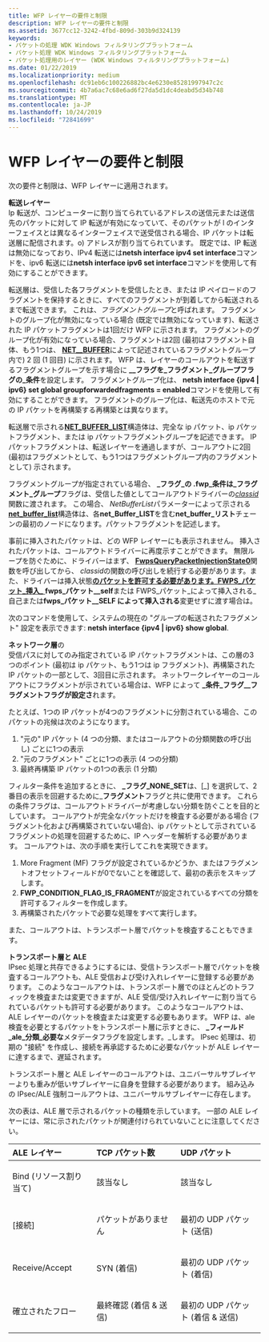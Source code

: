 ```yaml
---
title: WFP レイヤーの要件と制限
description: WFP レイヤーの要件と制限
ms.assetid: 3677cc12-3242-4fbd-809d-303b9d324139
keywords:
- パケットの処理 WDK Windows フィルタリングプラットフォーム
- パケット処理 WDK Windows フィルタリングプラットフォーム
- パケット処理用のレイヤー (WDK Windows フィルタリングプラットフォーム)
ms.date: 01/22/2019
ms.localizationpriority: medium
ms.openlocfilehash: dc91eb6c100226882bc4e6230e85281997947c2c
ms.sourcegitcommit: 4b7a6ac7c68e6ad6f27da5d1dc4deabd5d34b748
ms.translationtype: MT
ms.contentlocale: ja-JP
ms.lasthandoff: 10/24/2019
ms.locfileid: "72841699"
---
```

# <a name="wfp-layer-requirements-and-restrictions"></a>WFP レイヤーの要件と制限


次の要件と制限は、WFP レイヤーに適用されます。

<a href="" id="forwarding-layer-------"></a>**転送レイヤー**   
Ip 転送が、コンピューターに割り当てられているアドレスの送信元または送信先のパケットに対して IP 転送が有効になっていて、そのパケットが l のインターフェイスとは異なるインターフェイスで送受信される場合、IP パケットは転送層に配信されます。o) アドレスが割り当てられています。 既定では、IP 転送は無効になっており、IPv4 転送には**netsh interface ipv4 set interface**コマンドを、ipv6 転送には**netsh interface ipv6 set interface**コマンドを使用して有効にすることができます。

転送層は、受信した各フラグメントを受信したとき、または IP ペイロードのフラグメントを保持するときに、すべてのフラグメントが到着してから転送されるまで転送できます。 これは、*フラグメントグループ*と呼ばれます。 フラグメントのグループ化が無効になっている場合 (既定では無効になっています)、転送された IP パケットフラグメントは1回だけ WFP に示されます。 フラグメントのグループ化が有効になっている場合、フラグメントは2回 (最初はフラグメント自体、もう1つは、 [**NET\_\_BUFFER**](https://docs.microsoft.com/windows-hardware/drivers/ddi/ndis/ns-ndis-_net_buffer_list)によって記述されているフラグメントグループ内で) 2 回 (1 回目) に示されます。 WFP は、レイヤーのコールアウトを転送するフラグメントグループを示す場合に **\_\_フラグを\_フラグメント\_グループフラグの\_条件**を設定します。 フラグメントグループ化は、 **netsh interface {ipv4 | ipv6} set global groupforwardedfragments = enabled**コマンドを使用して有効にすることができます。 フラグメントのグループ化は、転送先のホストで元の IP パケットを再構築する再構築とは異なります。

転送層で示される[**NET\_BUFFER\_LIST**](https://docs.microsoft.com/windows-hardware/drivers/ddi/ndis/ns-ndis-_net_buffer_list)構造体は、完全な ip パケット、ip パケットフラグメント、または ip パケットフラグメントグループを記述できます。 IP パケットフラグメントは、転送レイヤーを通過しますが、コールアウトに2回 (最初はフラグメントとして、もう1つはフラグメントグループ内のフラグメントとして) 示されます。

フラグメントグループが指定されている場合、 **\_フラグ\_の .fwp\_条件は\_フラグメント\_グループ**フラグは、受信した値としてコールアウトドライバーの[*classid*](https://docs.microsoft.com/windows-hardware/drivers/ddi/fwpsk/nc-fwpsk-fwps_callout_classify_fn0)関数に渡されます。 この場合、 *NetBufferList*パラメーターによって示される[**net\_buffer\_list**](https://docs.microsoft.com/windows-hardware/drivers/ddi/ndis/ns-ndis-_net_buffer_list)構造体は、各**net\_Buffer\_LIST**を含む**net\_buffer\_リスト**チェーンの最初のノードになります。パケットフラグメントを記述します。

事前に挿入されたパケットは、どの WFP レイヤーにも表示されません。 挿入されたパケットは、コールアウトドライバーに再度示すことができます。 無限ループを防ぐために、ドライバーはまず、 [**FwpsQueryPacketInjectionState0**](https://docs.microsoft.com/windows-hardware/drivers/ddi/fwpsk/nf-fwpsk-fwpsquerypacketinjectionstate0)関数を呼び出してから、 *classid*の関数の呼び出しを続行する必要があります。また、ドライバーは挿入状態[**のパケットを許可する必要があります。FWPS\_パケット\_挿入\_** ](https://docs.microsoft.com/windows-hardware/drivers/ddi/fwpsk/ne-fwpsk-fwps_packet_injection_state_) **fwps\_パケット\_\_self**または FWPS\_パケット\_によって挿入される\_自己または**fwps\_パケット\_\_SELF によって挿入される**変更せずに渡す場合は。

次のコマンドを使用して、システムの現在の "グループの転送されたフラグメント" 設定を表示できます: **netsh interface {ipv4 | ipv6} show global**.

<a href="" id="network-layer-------"></a>**ネットワーク層**の   
受信パスに対してのみ指定されている IP パケットフラグメントは、この層の3つのポイント (最初は ip パケット、もう1つは ip フラグメント)、再構築された IP パケットの一部として、3回目に示されます。 ネットワークレイヤーのコールアウトにフラグメントが示されている場合は、WFP によって **\_条件\_フラグ\_\_フラグメントフラグが設定さ**れます。 

たとえば、1つの IP パケットが4つのフラグメントに分割されている場合、このパケットの兆候は次のようになります。

1. "元の" IP パケット (4 つの分類、またはコールアウトの分類関数の呼び出し) ごとに1つの表示
2. "元のフラグメント" ごとに1つの表示 (4 つの分類)
3. 最終再構築 IP パケットの1つの表示 (1 分類)

フィルター条件を追加するときに、 **\_フラグ\_NONE\_SET**は、[\_] を選択して、2番目の表示を回避するために\_**フラグメント**フラグと共に使用できます。 これらの条件フラグは、コールアウトドライバーが考慮しない分類を防ぐことを目的としています。 コールアウトが完全なパケットだけを検査する必要がある場合 (フラグメント化および再構築されていない場合)、ip パケットとして示されているフラグメントの処理を回避するために、IP ヘッダーを解析する必要があります。 コールアウトは、次の手順を実行してこれを実現できます。

1. More Fragment (MF) フラグが設定されているかどうか、またはフラグメントオフセットフィールドが0でないことを確認して、最初の表示をスキップします。
2. **FWP_CONDITION_FLAG_IS_FRAGMENT**が設定されているすべての分類を許可するフィルターを作成します。
3. 再構築されたパケットで必要な処理をすべて実行します。

 また、コールアウトは、トランスポート層でパケットを検査することもできます。

<a href="" id="transport-layer-and-ale-------"></a>**トランスポート層と ALE**   
IPsec 処理と共存できるようにするには、受信トランスポート層でパケットを検査するコールアウトも、ALE 受信および受け入れレイヤーに登録する必要があります。 このようなコールアウトは、トランスポート層でのほとんどのトラフィックを検査または変更できますが、ALE 受信/受け入れレイヤーに割り当てられているパケットも許可する必要があります。 このようなコールアウトは、ALE レイヤーのパケットを検査または変更する必要もあります。 WFP は、ale 検査を必要とするパケットをトランスポート層に示すときに、 **\_フィールド\_ale\_分類\_必要な**メタデータフラグを設定します。\_します。 IPsec 処理は、初期の "接続" を作成し、接続を再承認するために必要なパケットが ALE レイヤーに達するまで、遅延されます。

トランスポート層と ALE レイヤーのコールアウトは、ユニバーサルサブレイヤーよりも重みが低いサブレイヤーに自身を登録する必要があります。 組み込みの IPsec/ALE 強制コールアウトは、ユニバーサルサブレイヤーに存在します。

次の表は、ALE 層で示されるパケットの種類を示しています。 一部の ALE レイヤーには、常に示されたパケットが関連付けられていないことに注意してください。

<table>
<colgroup>
<col width="33%" />
<col width="33%" />
<col width="33%" />
</colgroup>
<thead>
<tr class="header">
<th align="left">ALE レイヤー</th>
<th align="left">TCP パケット数</th>
<th align="left">UDP パケット</th>
</tr>
</thead>
<tbody>
<tr class="odd">
<td align="left"><p>Bind (リソース割り当て)</p></td>
<td align="left"><p>該当なし</p></td>
<td align="left"><p>該当なし</p></td>
</tr>
<tr class="even">
<td align="left"><p>[接続]</p></td>
<td align="left"><p>パケットがありません</p></td>
<td align="left"><p>最初の UDP パケット (送信)</p></td>
</tr>
<tr class="odd">
<td align="left"><p>Receive/Accept</p></td>
<td align="left"><p>SYN (着信)</p></td>
<td align="left"><p>最初の UDP パケット (着信)</p></td>
</tr>
<tr class="even">
<td align="left"><p>確立されたフロー</p></td>
<td align="left"><p>最終確認 (着信 & 送信)</p></td>
<td align="left"><p>最初の UDP パケット (着信 & 送信)</p></td>
</tr>
</tbody>
</table>

 

 

 





